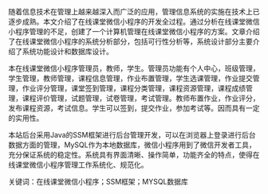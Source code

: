 随着信息技术在管理上越来越深入而广泛的应用，管理信息系统的实施在技术上已逐步成熟。本文介绍了在线课堂微信小程序的开发全过程。通过分析在线课堂微信小程序管理的不足，创建了一个计算机管理在线课堂微信小程序的方案。文章介绍了在线课堂微信小程序的系统分析部分，包括可行性分析等，系统设计部分主要介绍了系统功能设计和数据库设计。

本在线课堂微信小程序管理员，教师，学生。管理员功能有个人中心，班级管理，学生管理，教师管理，课程信息管理，作业布置管理，学生选课管理，作业提交管理，作业评分管理，课堂签到管理，课程分类管理，课程资源管理，课程成绩管理，课程评价管理，试题管理，试卷管理，考试管理。教师布置作业，作业评分，发布课程资源，考试信息。学生可以签到，提交作业，参加考试等。因而具有一定的实用性。

本站后台采用Java的SSM框架进行后台管理开发，可以在浏览器上登录进行后台数据方面的管理，MySQL作为本地数据库，微信小程序用到了微信开发者工具，充分保证系统的稳定性。系统具有界面清晰、操作简单，功能齐全的特点，使得在线课堂微信小程序管理工作系统化、规范化。

关键词：在线课堂微信小程序；SSM框架；MYSQL数据库
